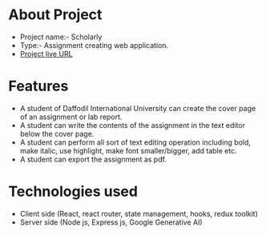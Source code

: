 # About Project

- Project name:- Scholarly
- Type:- Assignment creating web application.
- [Project live URL](https://scholarly-493f5.web.app/)

# Features

- A student of Daffodil International University can create the cover page of an assignment or lab report.
- A student can write the contents of the assignment in the text editor below the cover page.
- A student can perform all sort of text editing operation including bold, make italic, use highlight, make font smaller/bigger, add table etc.
- A student can export the assignment as pdf.

# Technologies used

- Client side (React, react router, state management, hooks, redux toolkit)
- Server side (Node js, Express js, Google Generative AI)
